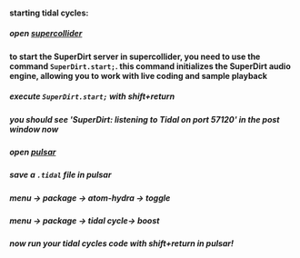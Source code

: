 #### starting tidal cycles:

##### open [supercollider](https://supercollider.github.io/) 
#### to start the SuperDirt server in supercollider, you need to use the command `SuperDirt.start;`. this command initializes the SuperDirt audio engine, allowing you to work with live coding and sample playback

##### execute `SuperDirt.start;` with shift+return

##### you should see 'SuperDirt: listening to Tidal on port 57120' in the post window now

##### open [pulsar](https://pulsar-edit.dev/)
##### save a `.tidal` file in pulsar
##### menu -> package -> atom-hydra -> toggle
##### menu -> package -> tidal cycle-> boost

##### now run your tidal cycles code with shift+return in pulsar!

